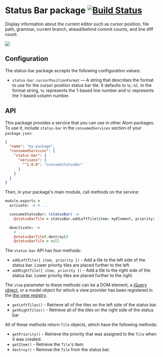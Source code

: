 # Status Bar package [![Build Status](https://travis-ci.org/atom/status-bar.svg?branch=master)](https://travis-ci.org/atom/status-bar)

Display information about the current editor such as cursor position, file path,
grammar, current branch, ahead/behind commit counts, and line diff count.

![](https://f.cloud.github.com/assets/671378/2241819/f8418cb8-9ce5-11e3-87e5-109e965986d0.png)

## Configuration

The status-bar package accepts the following configuration values:

* `status-bar.cursorPositionFormat` &mdash; A string that describes the format to use for the cursor position status bar tile. It defaults to `%L:%C`. In the format string, `%L` represents the 1-based line number and `%C` represents the 1-based column number.

## API

This package provides a service that you can use in other Atom packages. To use
it, include `status-bar` in the `consumedServices` section of your `package.json`:

```json
{
  "name": "my-package",
  "consumedServices": {
    "status-bar": {
      "versions": {
        "^1.0.0": "consumeStatusBar"
      }
    }
  }
}
```

Then, in your package's main module, call methods on the service:

```coffee
module.exports =
  activate: -> # ...

  consumeStatusBar: (statusBar) ->
    @statusBarTile = statusBar.addLeftTile(item: myElement, priority: 100)

  deactivate: ->
    # ...
    @statusBarTile?.destroy()
    @statusBarTile = null
```

The `status-bar` API has four methods:

  * `addLeftTile({ item, priority })` - Add a tile to the left side of the status bar. Lower priority tiles are placed further to the left.
  * `addRightTile({ item, priority })` - Add a tile to the right side of the status bar. Lower priority tiles are placed further to the right.

The `item` parameter to these methods can be a DOM element, a [jQuery object](http://jquery.com), or a model object for which a view provider has been
registered in the [the view registry](https://atom.io/docs/api/latest/ViewRegistry).

  * `getLeftTiles()` - Retrieve all of the tiles on the left side of the status bar.
  * `getRightTiles()` - Retrieve all of the tiles on the right side of the status bar

All of these methods return `Tile` objects, which have the following methods:
  * `getPriority()` - Retrieve the priority that was assigned to the `Tile` when it was created.
  * `getItem()` - Retrieve the `Tile`'s item.
  * `destroy()` - Remove the `Tile` from the status bar.
